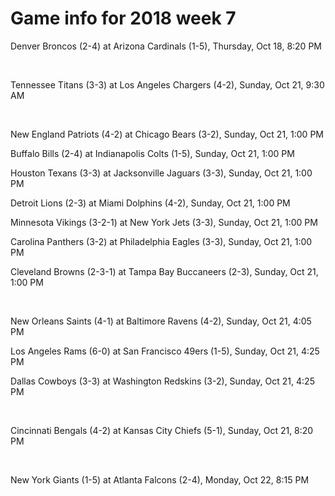 # Game info for 2018 week 7

Denver Broncos (2-4) at Arizona Cardinals (1-5), Thursday, Oct 18, 8:20 PM


<br/>

Tennessee Titans (3-3) at Los Angeles Chargers (4-2), Sunday, Oct 21, 9:30 AM


<br/>

New England Patriots (4-2) at Chicago Bears (3-2), Sunday, Oct 21, 1:00 PM

Buffalo Bills (2-4) at Indianapolis Colts (1-5), Sunday, Oct 21, 1:00 PM

Houston Texans (3-3) at Jacksonville Jaguars (3-3), Sunday, Oct 21, 1:00 PM

Detroit Lions (2-3) at Miami Dolphins (4-2), Sunday, Oct 21, 1:00 PM

Minnesota Vikings (3-2-1) at New York Jets (3-3), Sunday, Oct 21, 1:00 PM

Carolina Panthers (3-2) at Philadelphia Eagles (3-3), Sunday, Oct 21, 1:00 PM

Cleveland Browns (2-3-1) at Tampa Bay Buccaneers (2-3), Sunday, Oct 21, 1:00 PM


<br/>

New Orleans Saints (4-1) at Baltimore Ravens (4-2), Sunday, Oct 21, 4:05 PM

Los Angeles Rams (6-0) at San Francisco 49ers (1-5), Sunday, Oct 21, 4:25 PM

Dallas Cowboys (3-3) at Washington Redskins (3-2), Sunday, Oct 21, 4:25 PM


<br/>

Cincinnati Bengals (4-2) at Kansas City Chiefs (5-1), Sunday, Oct 21, 8:20 PM


<br/>

New York Giants (1-5) at Atlanta Falcons (2-4), Monday, Oct 22, 8:15 PM

